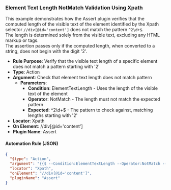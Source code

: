 ### Element Text Length NotMatch Validation Using Xpath

This example demonstrates how the Assert plugin verifies that the computed length of the visible text of the element identified by the Xpath selector `//div[@id='content']` does not match the pattern `^2\d+$`.  
The length is determined solely from the visible text, excluding any HTML markup or tags.  
The assertion passes only if the computed length, when converted to a string, does not begin with the digit '2'.

- **Rule Purpose**: Verify that the visible text length of a specific element does not match a pattern starting with '2'  
- **Type**: Action  
- **Argument**: Check that element text length does not match pattern  
  - **Parameters**:  
    - **Condition**: ElementTextLength - Uses the length of the visible text of the element  
    - **Operator**: NotMatch - The length must not match the expected pattern  
    - **Expected**: ^2\d+$ - The pattern to check against, matching lengths starting with '2'  
- **Locator**: Xpath  
- **On Element**: //div[@id='content']  
- **Plugin Name**: Assert  

#### Automation Rule (JSON)

```json
{
  "$type": "Action",
  "argument": "{{$ --Condition:ElementTextLength --Operator:NotMatch --Expected:^2\\d+$}}",
  "locator": "Xpath",
  "onElement": "//div[@id='content']",
  "pluginName": "Assert"
}
```
